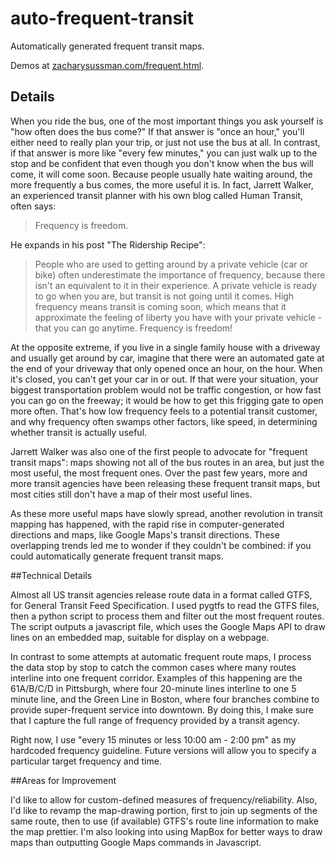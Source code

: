 # auto-frequent-transit
Automatically generated frequent transit maps.  

Demos at [zacharysussman.com/frequent.html](http://zacharysussman.com/frequent.html).

## Details
When you ride the bus, one of the most important things you ask yourself is "how often does the bus come?" If that answer is "once an hour," you'll either need to really plan your trip, or just not use the bus at all. In contrast, if that answer is more like "every few minutes," you can just walk up to the stop and be confident that even though you don't know when the bus will come, it will come soon. Because people usually hate waiting around, the more frequently a bus comes, the more useful it is. In fact, Jarrett Walker, an experienced transit planner with his own blog called Human Transit, often says:

>Frequency is freedom.

He expands in his post "The Ridership Recipe":

>People who are used to getting around by a private vehicle (car or bike) often underestimate the importance of frequency, because there isn't an equivalent to it in their experience. A private vehicle is ready to go when you are, but transit is not going until it comes. High frequency means transit is coming soon, which means that it approximate the feeling of liberty you have with your private vehicle - that you can go anytime. Frequency is freedom!

At the opposite extreme, if you live in a single family house with a driveway and usually get around by car, imagine that there were an automated gate at the end of your driveway that only opened once an hour, on the hour. When it's closed, you can't get your car in or out. If that were your situation, your biggest transportation problem would not be traffic congestion, or how fast you can go on the freeway; it would be how to get this frigging gate to open more often. That's how low frequency feels to a potential transit customer, and why frequency often swamps other factors, like speed, in determining whether transit is actually useful.

Jarrett Walker was also one of the first people to advocate for "frequent transit maps": maps showing not all of the bus routes in an area, but just the most useful, the most frequent ones. Over the past few years, more and more transit agencies have been releasing these frequent transit maps, but most cities still don't have a map of their most useful lines.

As these more useful maps have slowly spread, another revolution in transit mapping has happened, with the rapid rise in computer-generated directions and maps, like Google Maps's transit directions. These overlapping trends led me to wonder if they couldn't be combined: if you could automatically generate frequent transit maps.

##Technical Details

Almost all US transit agencies release route data in a format called GTFS, for General Transit Feed Specification. I used pygtfs to read the GTFS files, then a python script to process them and filter out the most frequent routes. The script outputs a javascript file, which uses the Google Maps API to draw lines on an embedded map, suitable for display on a webpage.

In contrast to some attempts at automatic frequent route maps, I process the data stop by stop to catch the common cases where many routes interline into one frequent corridor. Examples of this happening are the 61A/B/C/D in Pittsburgh, where four 20-minute lines interline to one 5 minute line, and the Green Line in Boston, where four branches combine to provide super-frequent service into downtown. By doing this, I make sure that I capture the full range of frequency provided by a transit agency.

Right now, I use "every 15 minutes or less 10:00 am - 2:00 pm" as my hardcoded frequency guideline. Future versions will allow you to specify a particular target frequency and time.

##Areas for Improvement

I'd like to allow for custom-defined measures of frequency/reliability. Also, I'd like to revamp the map-drawing portion, first to join up segments of the same route, then to use (if available) GTFS's route line information to make the map prettier. I'm also looking into using MapBox for better ways to draw maps than outputting Google Maps commands in Javascript.
